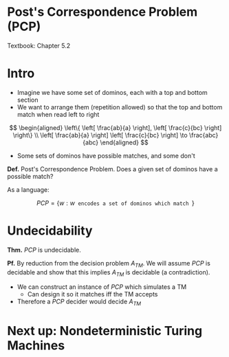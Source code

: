 
# Post's Correspondence Problem (PCP)

Textbook: Chapter 5.2

# Intro

- Imagine we have some set of dominos, each with a top and
    bottom section
- We want to arrange them (repetition allowed) so that the top
    and bottom match when read left to right

$$
\begin{aligned}
    \left\{ \left[
        \frac{ab}{a}
    \right],
    \left[
        \frac{c}{bc}
    \right] \right\} \\
    \left[
        \frac{ab}{a}
    \right]
    \left[
        \frac{c}{bc}
    \right]
    \to
    \frac{abc}{abc}
\end{aligned}
$$

- Some sets of dominos have possible matches, and some don't

**Def.** Post's Correspondence Problem. Does a given set of
dominos have a possible match?

As a language:

$$
PCP = \{ w: w \texttt{ encodes a set of dominos which match } \}
$$

# Undecidability

**Thm.** $PCP$ is undecidable.

**Pf.** By reduction from the decision problem $A_{TM}$. We will
assume $PCP$ is decidable and show that this implies $A_{TM}$ is
decidable (a contradiction).

- We can construct an instance of $PCP$ which simulates a TM
    - Can design it so it matches iff the TM accepts
- Therefore a $PCP$ decider would decide $A_{TM}$

# Next up: Nondeterministic Turing Machines
